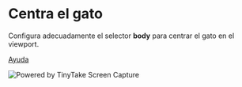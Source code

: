 # Centra el gato

Configura adecuadamente el selector **body** para centrar el gato en el viewport.

[Ayuda](https://www.digitalocean.com/community/tutorials/css-centering-using-flexbox)

<img src="https://oscarm.tinytake.com/media/14323aa?filename=1679485063952_TinyTake22-03-2023-12-36-11_638150817735815343.png&sub_type=thumbnail_preview&type=attachment&width=1199&height=739" title="Powered by TinyTake Screen Capture"/>